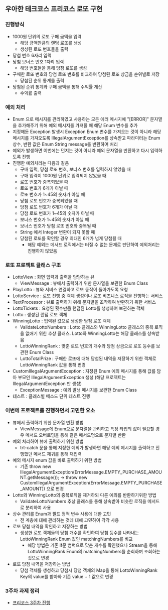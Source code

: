 ## 우아한 테크코스 프리코스 로또 구현

### 진행방식
- 1000원 단위의 로또 구매 금액을 입력
    - 해당 금액만큼의 랜덤 로또를 생성
    - 생성된 로또 번호들을 출력
- 당첨 번호 6자리 입력
- 당첨 보너스 번호 1자리 입력
    - 해당 번호들을 통해 당첨 로또를 생성
- 구매한 로또 번호와 당첨 로또 번호를 비교하여 당첨된 로또 상금을 순위별로 저장
    - 당첨된 순위 통계를 출력
- 당첨된 순위 통계와 구매 금액을 통해 수익률 계산
    - 수익률 출력

### 예외 처리
- Enum 으로 메시지를 관리하였고 사용하는 모든 에러 메시지에 "[ERROR]" 문자열을 추가해주기 위해 예외 메시지를 가져올 때 해당 Enum 변수를 추가
- 지정해둔 Exception 발생시 Exception Enum 변수를 가져오는 것이 아니라 해당 메시지를 가져오도록 IllegalArgumentException를 상속받고 파라미터는 Enum 상수, 반환 값은
  Enum String message를 반환하여 처리
- 예외가 발생하면 이번에는 던지는 것이 아니라 예외 문자열을 반환하고 다시 입력하도록 진행
- 진행한 예외처리는 다음과 같음
    - 구매 입력, 당첨 로또 번호, 보너스 번호를 입력하지 않았을 때
    - 구매 입력이 1000원 단위로 입력되지 않았을 때
    - 로또 번호가 중복되었을 때
    - 로또 번호가 6개가 아닐 때
    - 로또 번호가 1~45의 숫자가 아닐 때
    - 당첨 로또 번호가 중복되었을 때
    - 당첨 로또 번호가 6개가 아닐 때
    - 당첨 로또 번호가 1~45의 숫자가 아닐 때
    - 보너스 번호가 1~45의 숫자가 아닐 때
    - 보너스 번호가 당첨 로또 번호와 중복될 때
    - String 에서 Integer 변환이 되지 못할 때
    - 당첨된 로또를 확인할 경우 최대인 6개가 넘게 당첨될 때
        - 해당 예외는 메서드 로직에서는 터질 수 없는 문제로 판단하여 예외처리는 진행하지 않았음

### 로또 프로젝트 클래스 구조
- LottoView : 화면 입력과 출력을 담당하는 뷰
    - ViewMessage : 뷰에서 출력하기 위한 문자열을 보관한 Enum Class
- PlayLotto : 뷰와 서비스 연결하고 로또 동작이 돌아가도록 요청
- LottoService : 로또 진행 중 객체 생성이나 로또 비즈니스 로직을 진행하는 서비스
- TextProcessor : 뷰로 출력하기 위해 문자열을 조작하여 반환하기 위한 서비스
- LottoTickets : 요청된 횟수만큼 랜덤된 Lotto를 생성하여 보관하는 객체
- Lotto : 생성된 랜덤 로또 객체
- WinningLotto : 입력된 값으로 생성한 당첨 로또 객체
    - ValidateLottoNumbers : Lotto 클래스와 WinningLotto 클래스의 중복 로직을 없애기 위한 추상 클래스. Lotto와 WinningLotto는 해당 클래스를 상속받음
    - LottoWinningRank : 맞춘 로또 번호의 개수와 당첨 상금으로 로또 등수를 보관한 Enum Class
    - LottoTotalPrize : 구매한 로또에 대해 당첨된 내역을 저장하기 위한 객체로 LottoWinningRank 값을 통해 변경
- CustomIllegalArgumentException : 지정된 Enum 예외 메시지를 통해 값를 담아 부모인 IllegalArgumentException 생성 (해당 프로젝트는
  IllegalArgumentException 만 생성)
    - ExceptionMessage : 예외 발생 메시지를 보관한 Enum Class
- 테스트 : 클래스별 메소드 단위 테스트 진행

### 이번에 프로젝트를 진행하면서 고민한 요소
- 뷰에서 출력하기 위한 문자열 변환 방법
    - ViewMessage에 Enum으로 문자열을 관리하고 특정 타입의 값이 필요할 경우 메서드 오버로딩을 통해 같은 메서드명으로 문자열 반환
- 예외 처리하여 뷰에 출력하기 위한 방법
    - trt-catch 문을 통해 지정한 예외가 발생하면 해당 예외 메시지를 출력하고 진행했던 메서드 재귀를 통해 재입력
- 예외 메시지 enum 값을 바로 출력하기 위한 방법
    - 기존 throw new IllegalArgumentException(ErrorMessage.EMPTY_PURCHASE_AMOUNT.getMessage()); -> throw new
      CustomIllegalArgumentException(ErrorMessage.EMPTY_PURCHASE_AMOUNT)) 으로 변경
- Lotto와 WinningLotto의 중복로직을 제거하되 다른 예외를 반환하기위한 방법
    - ValidateLottoNumbers 추상 클래스를 통해 상속받아 비슷한 로직을 메서드로 분리하여 사용
- 상수 관리를 Enum과 필드 정적 변수 사용에 대한 고민
    - 전 계층에 대해 관리하는 것데 대해 고민하여 각각 사용
- 로또 당첨 내역을 확인하고 저장하는 방법
    - 생성한 로또 객체들의 당첨 개수를 확인하여 당첨 등수를 나타내는 LottoWinningRank Enum 값인 matchingNumbers를 비교
        - 해당 방법은 기존 if문 범벅으로 맞춘 개수를 확인했으나 Stream을 통해 LottoWinningRank Enum의 matchingNumbers를 순회하며 조회하는 것으로 변경
- 로또 당첨 내역을 저장하는 방법
    - 당첨 객체를 생성하고 당첨시 당첨 객체의 Map을 통해 LottoWinningRank Key의 value를 받아와 기존 value + 1 값으로 변경

### 3주차 과제 정리
- [프리코스 3주차 진행](https://github.com/InJun2/TIL/blob/main/Event/woowacourse-precourse/Week3.md)